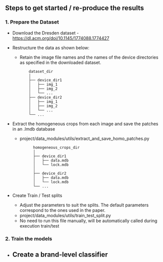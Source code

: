 ## Steps to get started / re-produce the results
### 1. Prepare the Dataset
- Download the Dresden dataset - https://dl.acm.org/doi/10.1145/1774088.1774427
- Restructure the data as shown below:

  - Retain the image file names and the names of the device directories as specified in the downloaded dataset.

            dataset_dir
            │
            ├── device_dir1
            │   ├── img_1
            │   ├── img_2
            │   └── ...
            ├── device_dir2
            │   ├── img_1
            │   ├── img_2
            │   └── ...
            └── ...

- Extract the homogeneous crops from each image and save the patches in an .lmdb database
  - project/data_modules/utils/extract_and_save_homo_patches.py

              homogeneous_crops_dir
              │
              ├── device_dir1
              │   ├── data.mdb
              │   └── lock.mdb
              │
              ├── device_dir2
              │   ├── data.mdb
              │   └── lock.mdb
              └── ...

- Create Train / Test splits 
  - Adjust the parameters to suit the splits. The default parameters correspond to the ones used in the paper.
  - project/data_modules/utils/train_test_split.py
  - No need to run this file manually, will be automatically called during execution train/test

### 2. Train the models
- Create a brand-level classifier
  -  